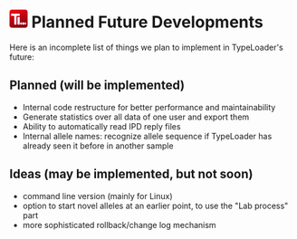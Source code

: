 # ![Icon](images/TypeLoader_32.png) Planned Future Developments

Here is an incomplete list of things we plan to implement in TypeLoader's future:

## Planned (will be implemented)
 * Internal code restructure for better performance and maintainability
 * Generate statistics over all data of one user and export them
 * Ability to automatically read IPD reply files
 * Internal allele names: recognize allele sequence if TypeLoader has already seen it before in another sample 

## Ideas (may be implemented, but not soon)
 * command line version (mainly for Linux)
 * option to start novel alleles at an earlier point, to use the "Lab process" part
 * more sophisticated rollback/change log mechanism
